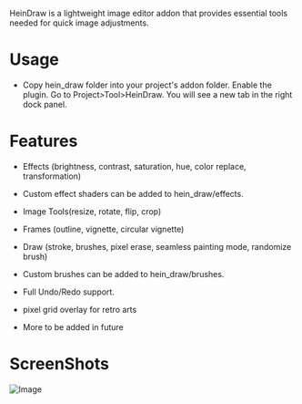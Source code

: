 HeinDraw is a lightweight image editor addon that provides essential tools needed for quick image adjustments.

# Usage

* Copy hein_draw folder into your project's addon folder. Enable the plugin. Go to Project>Tool>HeinDraw. You will see a new tab in the right dock panel.

# Features

* Effects (brightness, contrast, saturation, hue, color replace, transformation)

* Custom effect shaders can be added to hein_draw/effects.

* Image Tools(resize, rotate, flip, crop)

* Frames (outline, vignette, circular vignette)

* Draw (stroke, brushes, pixel erase, seamless painting mode, randomize brush)

* Custom brushes can be added to hein_draw/brushes.

* Full Undo/Redo support.

* pixel grid overlay for retro arts

* More to be added in future

# ScreenShots

  ![Image](https://github.com/HeinThetGit/HeinImageEditor/blob/master/screenshots/paint.jpg?raw=true)
  
